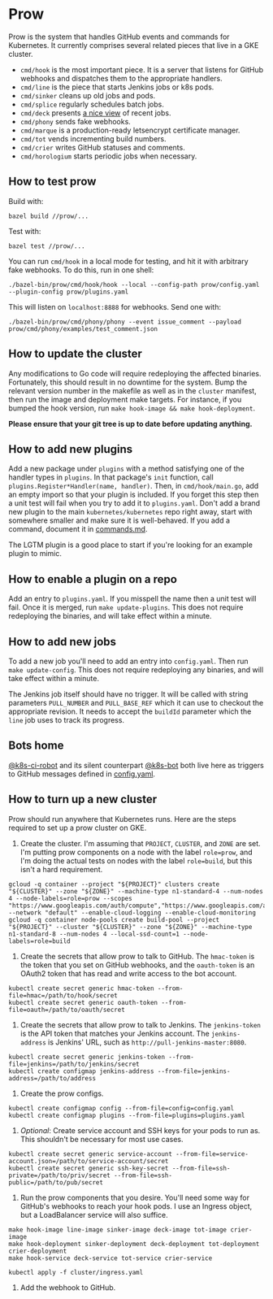 # Prow

Prow is the system that handles GitHub events and commands for Kubernetes. It
currently comprises several related pieces that live in a GKE cluster.

* `cmd/hook` is the most important piece. It is a server that listens for
  GitHub webhooks and dispatches them to the appropriate handlers.
* `cmd/line` is the piece that starts Jenkins jobs or k8s pods.
* `cmd/sinker` cleans up old jobs and pods.
* `cmd/splice` regularly schedules batch jobs.
* `cmd/deck` presents [a nice view](https://prow.k8s.io/) of recent jobs.
* `cmd/phony` sends fake webhooks.
* `cmd/marque` is a production-ready letsencrypt certificate manager.
* `cmd/tot` vends incrementing build numbers.
* `cmd/crier` writes GitHub statuses and comments.
* `cmd/horologium` starts periodic jobs when necessary.

## How to test prow

Build with:
```
bazel build //prow/...
```
Test with:
```
bazel test //prow/...
```

You can run `cmd/hook` in a local mode for testing, and hit it with arbitrary
fake webhooks. To do this, run in one shell:
```
./bazel-bin/prow/cmd/hook/hook --local --config-path prow/config.yaml --plugin-config prow/plugins.yaml
```
This will listen on `localhost:8888` for webhooks. Send one with:
```
./bazel-bin/prow/cmd/phony/phony --event issue_comment --payload prow/cmd/phony/examples/test_comment.json
```

## How to update the cluster

Any modifications to Go code will require redeploying the affected binaries.
Fortunately, this should result in no downtime for the system. Bump the
relevant version number in the makefile as well as in the `cluster` manifest,
then run the image and deployment make targets. For instance, if you bumped
the hook version, run `make hook-image && make hook-deployment`.

**Please ensure that your git tree is up to date before updating anything.**

## How to add new plugins

Add a new package under `plugins` with a method satisfying one of the handler
types in `plugins`. In that package's `init` function, call
`plugins.Register*Handler(name, handler)`. Then, in `cmd/hook/main.go`, add an
empty import so that your plugin is included. If you forget this step then a
unit test will fail when you try to add it to `plugins.yaml`. Don't add a brand
new plugin to the main `kubernetes/kubernetes` repo right away, start with
somewhere smaller and make sure it is well-behaved. If you add a command,
document it in [commands.md](../commands.md).

The LGTM plugin is a good place to start if you're looking for an example
plugin to mimic.

## How to enable a plugin on a repo

Add an entry to `plugins.yaml`. If you misspell the name then a unit test will
fail. Once it is merged, run `make update-plugins`. This does not require
redeploying the binaries, and will take effect within a minute.

## How to add new jobs

To add a new job you'll need to add an entry into `config.yaml`. Then run `make
update-config`. This does not require redeploying any binaries, and will take
effect within a minute.

The Jenkins job itself should have no trigger. It will be called with string
parameters `PULL_NUMBER` and `PULL_BASE_REF` which it can use to checkout the
appropriate revision. It needs to accept the `buildId` parameter which the
`line` job uses to track its progress.

## Bots home

[@k8s-ci-robot](https://github.com/k8s-ci-robot) and its silent counterpart
[@k8s-bot](https://github.com/k8s-bot) both live here as triggers to GitHub
messages defined in [config.yaml](config.yaml).

## How to turn up a new cluster

Prow should run anywhere that Kubernetes runs. Here are the steps required to
set up a prow cluster on GKE.

1. Create the cluster. I'm assuming that `PROJECT`, `CLUSTER`, and `ZONE` are
set. I'm putting prow components on a node with the label `role=prow`, and I'm
doing the actual tests on nodes with the label `role=build`, but this isn't a
hard requirement.

 ```
 gcloud -q container --project "${PROJECT}" clusters create "${CLUSTER}" --zone "${ZONE}" --machine-type n1-standard-4 --num-nodes 4 --node-labels=role=prow --scopes "https://www.googleapis.com/auth/compute","https://www.googleapis.com/auth/devstorage.full_control","https://www.googleapis.com/auth/logging.write","https://www.googleapis.com/auth/servicecontrol","https://www.googleapis.com/auth/service.management" --network "default" --enable-cloud-logging --enable-cloud-monitoring
 gcloud -q container node-pools create build-pool --project "${PROJECT}" --cluster "${CLUSTER}" --zone "${ZONE}" --machine-type n1-standard-8 --num-nodes 4 --local-ssd-count=1 --node-labels=role=build
 ```

1. Create the secrets that allow prow to talk to GitHub. The `hmac-token` is
the token that you set on GitHub webhooks, and the `oauth-token` is an OAuth2
token that has read and write access to the bot account.

 ```
 kubectl create secret generic hmac-token --from-file=hmac=/path/to/hook/secret
 kubectl create secret generic oauth-token --from-file=oauth=/path/to/oauth/secret
 ```

1. Create the secrets that allow prow to talk to Jenkins. The `jenkins-token`
is the API token that matches your Jenkins account. The `jenkins-address` is
Jenkins' URL, such as `http://pull-jenkins-master:8080`.

 ```
 kubectl create secret generic jenkins-token --from-file=jenkins=/path/to/jenkins/secret
 kubectl create configmap jenkins-address --from-file=jenkins-address=/path/to/address
 ```

1. Create the prow configs.

 ```
 kubectl create configmap config --from-file=config=config.yaml
 kubectl create configmap plugins --from-file=plugins=plugins.yaml
 ```

1. *Optional*: Create service account and SSH keys for your pods to run as.
This shouldn't be necessary for most use cases.

 ```
 kubectl create secret generic service-account --from-file=service-account.json=/path/to/service-account/secret
 kubectl create secret generic ssh-key-secret --from-file=ssh-private=/path/to/priv/secret --from-file=ssh-public=/path/to/pub/secret
 ```

1. Run the prow components that you desire. You'll need some way for GitHub's
webhooks to reach your hook pods. I use an Ingress object, but a LoadBalancer
service will also suffice.

 ```
 make hook-image line-image sinker-image deck-image tot-image crier-image
 make hook-deployment sinker-deployment deck-deployment tot-deployment crier-deployment
 make hook-service deck-service tot-service crier-service

 kubectl apply -f cluster/ingress.yaml
 ```

1. Add the webhook to GitHub.
